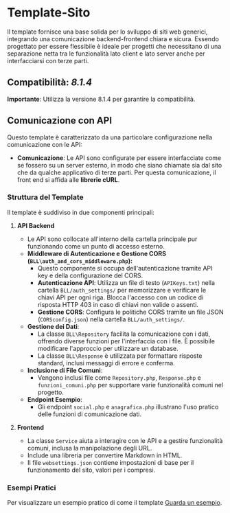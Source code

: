 # Template-Sito
Il template fornisce una base solida per lo sviluppo di siti web generici, integrando una comunicazione backend-frontend chiara e sicura. Essendo progettato per essere flessibile è ideale per progetti che necessitano di una separazione netta tra le funzionalità lato client e lato server anche per interfacciarsi con terze parti.

## Compatibilità: *8.1.4*
**Importante**: Utilizza la versione 8.1.4 per garantire la compatibilità.

## Comunicazione con API
Questo template è caratterizzato da una particolare configurazione nella comunicazione con le API:
- **Comunicazione**: Le API sono configurate per essere interfacciate come se fossero su un server esterno, in modo che siano chiamate sia dal sito che da qualche applicativo di terze parti.
  Per questa comunicazione, il front end si affida alle **librerie cURL**.

### Struttura del Template
Il template è suddiviso in due componenti principali:

1. **API Backend**
   - Le API sono collocate all'interno della cartella principale pur funzionando come un punto di accesso esterno.
   - **Middleware di Autenticazione e Gestione CORS (`BLL\auth_and_cors_middleware.php`):**
     - Questo componente si occupa dell'autenticazione tramite API key e della configurazione del CORS.
     - **Autenticazione API**: Utilizza un file di testo (`APIKeys.txt`) nella cartella `BLL/auth_settings/` per memorizzare e verificare le chiavi API per ogni riga. Blocca l'accesso con un codice di risposta HTTP 403 in caso di chiavi non valide o assenti.
     - **Gestione CORS**: Configura le politiche CORS tramite un file JSON (`CORSconfig.json`) nella cartella `BLL/auth_settings/`.
   - **Gestione dei Dati**:
     - La classe `BLL\Repository` facilita la comunicazione con i dati, offrendo diverse funzioni per l'interfaccia con i file. È possibile modificare l'approccio per utilizzare un database.
     - La classe `BLL\Response` è utilizzata per formattare risposte standard, inclusi messaggi di errore e conferma.
   - **Inclusione di File Comuni**:
     - Vengono inclusi file come `Repository.php`, `Response.php` e `funzioni_comuni.php` per supportare varie funzionalità comuni nel progetto.
   - **Endpoint Esempio**:
     - Gli endpoint `social.php` e `anagrafica.php` illustrano l'uso pratico delle funzioni di comunicazione dati.

2. **Frontend**
   - La classe `Service` aiuta a interagire con le API e a gestire funzionalità comuni, inclusa la manipolazione degli URL.
   - Include una libreria per convertire Markdown in HTML.
   - Il file `websettings.json` contiene impostazioni di base per il funzionamento del sito, valori per i <meta> compresi.


### Esempi Pratici

Per visualizzare un esempio pratico di come il template [Guarda un esempio](https://occhioalmondo.altervista.org/template-sito/).